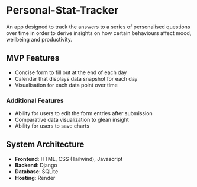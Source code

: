 # Personal-Stat-Tracker
An app designed to track the answers to a series of personalised questions over time in order to derive insights on how certain behaviours affect mood, wellbeing and productivity.

## MVP Features
* Concise form to fill out at the end of each day
* Calendar that displays data snapshot for each day
* Visualisation for each data point over time

### Additional Features
* Ability for users to edit the form entries after submission 
* Comparative data visualization to glean insight
* Ability for users to save charts

## System Architecture
* __Frontend__: HTML, CSS (Tailwind), Javascript
* __Backend__: Django
* __Database__: SQLite
* __Hosting__: Render

